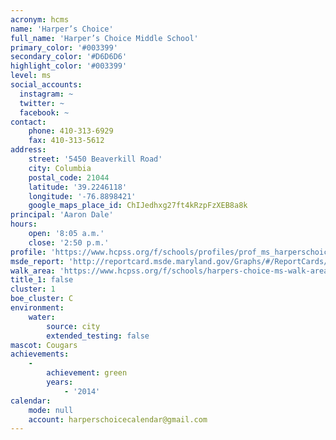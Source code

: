 ```yaml
---
acronym: hcms
name: 'Harper’s Choice'
full_name: 'Harper’s Choice Middle School'
primary_color: '#003399'
secondary_color: '#D6D6D6'
highlight_color: '#003399'
level: ms
social_accounts:
  instagram: ~
  twitter: ~
  facebook: ~
contact:
    phone: 410-313-6929
    fax: 410-313-5612
address:
    street: '5450 Beaverkill Road'
    city: Columbia
    postal_code: 21044
    latitude: '39.2246118'
    longitude: '-76.8898421'
    google_maps_place_id: ChIJedhxg27ft4kRzpFzXEB8a8k
principal: 'Aaron Dale'
hours:
    open: '8:05 a.m.'
    close: '2:50 p.m.'
profile: 'https://www.hcpss.org/f/schools/profiles/prof_ms_harperschoice.pdf'
msde_report: 'http://reportcard.msde.maryland.gov/Graphs/#/ReportCards/ReportCardSchool/1//1/13/0518/'
walk_area: 'https://www.hcpss.org/f/schools/harpers-choice-ms-walk-area.pdf'
title_1: false
cluster: 1
boe_cluster: C
environment:
    water:
        source: city
        extended_testing: false
mascot: Cougars
achievements:
    -
        achievement: green
        years:
            - '2014'
calendar:
    mode: null
    account: harperschoicecalendar@gmail.com
---
```

